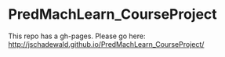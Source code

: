 # PredMachLearn_CourseProject

This repo has a gh-pages.  Please go here:
http://jschadewald.github.io/PredMachLearn_CourseProject/
